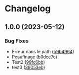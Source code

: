 # Changelog

## 1.0.0 (2023-05-12)


### Bug Fixes

* Erreur dans le path ([b9b4964](https://github.com/MarcTBeneva/create-git-tag-workflow/commit/b9b4964a7ae2d2b806fccdef6633cefa53f25712))
* Peaufinage ([b0dce7e](https://github.com/MarcTBeneva/create-git-tag-workflow/commit/b0dce7e498e90d9ae470e6394264a4e34b73ca6d))
* Test2 ([99fc6bb](https://github.com/MarcTBeneva/create-git-tag-workflow/commit/99fc6bbc9c494ee725ffe7aadb3c4a5144b191a8))
* test3 ([39053eb](https://github.com/MarcTBeneva/create-git-tag-workflow/commit/39053eb6d51e52dced3f629632d0fc4fd6f4cbed))
